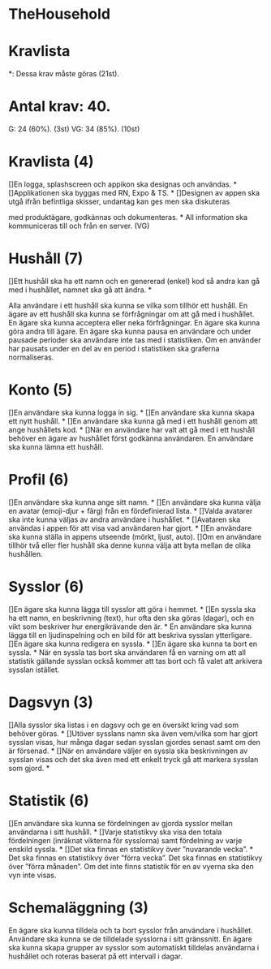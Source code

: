 # TheHousehold

# Kravlista
*: Dessa krav måste göras (21st).

# Antal krav: 40.
G: 24 (60%).  (3st)
VG: 34 (85%).
  (10st)

# Kravlista (4)
[]En logga, splashscreen och appikon ska designas och användas. *
[]Applikationen ska byggas med RN, Expo & TS. *
[]Designen av appen ska utgå ifrån befintliga skisser, undantag kan ges men ska diskuteras

med produktägare, godkännas och dokumenteras. *
All information ska kommuniceras till och från en server. (VG)

# Hushåll (7)
[]Ett hushåll ska ha ett namn och en genererad (enkel) kod så andra kan gå med i hushållet,
namnet ska gå att ändra. *

Alla användare i ett hushåll ska kunna se vilka som tillhör ett hushåll.
En ägare av ett hushåll ska kunna se förfrågningar om att gå med i hushållet.
En ägare ska kunna acceptera eller neka förfrågningar.
En ägare ska kunna göra andra till ägare.
En ägare ska kunna pausa en användare och under pausade perioder ska användare inte
tas med i statistiken.
Om en använder har pausats under en del av en period i statistiken ska graferna
normaliseras.

# Konto (5)
[]En användare ska kunna logga in sig. *
[]En användare ska kunna skapa ett nytt hushåll. *
[]En användare ska kunna gå med i ett hushåll genom att ange hushållets kod. *
[]När en användare har valt att gå med i ett hushåll behöver en ägare av hushållet först
godkänna användaren.
En användare ska kunna lämna ett hushåll.

# Profil (6)
[]En användare ska kunna ange sitt namn. *
[]En användare ska kunna välja en avatar (emoji-djur + färg) från en fördefinierad lista. *
[]Valda avatarer ska inte kunna väljas av andra användare i hushållet. *
[]Avataren ska användas i appen för att visa vad användaren har gjort. *
[]En användare ska kunna ställa in appens utseende (mörkt, ljust, auto).
[]Om en användare tillhör två eller fler hushåll ska denne kunna välja att byta mellan de
olika hushållen.

# Sysslor (6)
[]En ägare ska kunna lägga till sysslor att göra i hemmet. *
[]En syssla ska ha ett namn, en beskrivning (text), hur ofta den ska göras (dagar), och en
vikt som beskriver hur energikrävande den är. *
En användare ska kunna lägga till en ljudinspelning och en bild för att beskriva sysslan
ytterligare.
[]En ägare ska kunna redigera en syssla. *
[]En ägare ska kunna ta bort en syssla. *
När en syssla tas bort ska användaren få en varning om att all statistik gällande sysslan
också kommer att tas bort och få valet att arkivera sysslan istället.

# Dagsvyn (3)
[]Alla sysslor ska listas i en dagsvy och ge en översikt kring vad som behöver göras. *
[]Utöver sysslans namn ska även vem/vilka som har gjort sysslan visas, hur många dagar
sedan sysslan gjordes senast samt om den är försenad. *
[]När en användare väljer en syssla ska beskrivningen av sysslan visas och det ska även
med ett enkelt tryck gå att markera sysslan som gjord. *

# Statistik (6)
[]En användare ska kunna se fördelningen av gjorda sysslor mellan användarna i sitt
hushåll. *
[]Varje statistikvy ska visa den totala fördelningen (inräknat vikterna för sysslorna) samt
fördelning av varje enskild syssla. *
[]Det ska finnas en statistikvy över ”nuvarande vecka”. *
Det ska finnas en statistikvy över ”förra vecka”.
Det ska finnas en statistikvy över ”förra månaden”. 
Om det inte finns statistik för en av vyerna ska den vyn inte visas.

# Schemaläggning (3)
En ägare ska kunna tilldela och ta bort sysslor från användare i hushållet.
Användare ska kunna se de tilldelade sysslorna i sitt gränssnitt.
En ägare ska kunna skapa grupper av sysslor som automatiskt tilldelas användarna i
hushållet och roteras baserat på ett intervall i dagar. 
